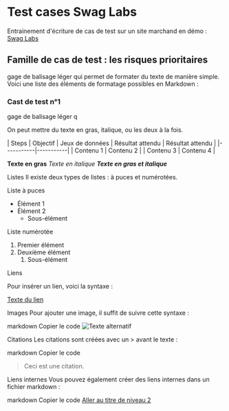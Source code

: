 # Test cases Swag Labs

Entrainement d'écriture de cas de test sur un site marchand en démo : [Swag Labs](https://www.saucedemo.com/v1/)


## Famille de cas de test : les risques prioritaires
gage de balisage léger qui permet de formater du texte de manière simple. Voici une liste des éléments de formatage possibles en Markdown :


### Cast de test n°1
gage de balisage léger q

On peut mettre du texte en gras, italique, ou les deux à la fois.



| Steps | Objectif | Jeux de données | Résultat attendu | Résultat attendu |
|-----------|-----------|
| Contenu 1 | Contenu 2 |
| Contenu 3 | Contenu 4 |








**Texte en gras**
*Texte en italique*
***Texte en gras et italique***



Listes
Il existe deux types de listes : à puces et numérotées.

Liste à puces

- Élément 1
- Élément 2
  - Sous-élément


Liste numérotée

1. Premier élément
2. Deuxième élément
   1. Sous-élément



Liens

Pour insérer un lien, voici la syntaxe :

[Texte du lien](https://exemple.com)




Images
Pour ajouter une image, il suffit de suivre cette syntaxe :

markdown
Copier le code
![Texte alternatif](https://lien-de-l-image.com/image.jpg)




Citations
Les citations sont créées avec un > avant le texte :

markdown
Copier le code
> Ceci est une citation.


Liens internes
Vous pouvez également créer des liens internes dans un fichier markdown :

markdown
Copier le code
[Aller au titre de niveau 2](#titre-de-niveau-2)